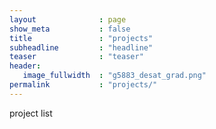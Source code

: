 ```yaml
---
layout              : page
show_meta           : false
title               : "projects"
subheadline         : "headline"
teaser              : "teaser"
header:
   image_fullwidth  : "g5883_desat_grad.png"
permalink           : "projects/"
---
```


project list
